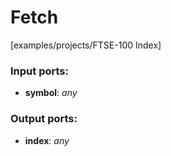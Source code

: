 # Fetch

[examples/projects/FTSE-100 Index]

### Input ports:

* __symbol__: _any_



### Output ports:

* __index__: _any_



